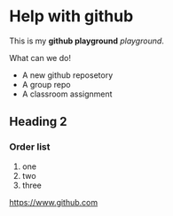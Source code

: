 # Help with github
This is my **github playground** *playground*.

What can we do!
- A new github reposetory
- A group repo
- A classroom assignment

## Heading 2
### Order list 
1. one
2. two
3. three

https://www.github.com
